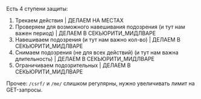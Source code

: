 Есть 4 ступени защиты:

1. Трекаем действия | ДЕЛАЕМ НА МЕСТАХ
2. Проверяем для возможного навешивания подозрения (и тут нам важен период) | ДЕЛАЕМ В СЕКЬЮРИТИ_МИДЛВАРЕ
3. Навешиваем подозрения (и тут нам важно кол-во) | ДЕЛАЕМ В СЕКЬЮРИТИ_МИДЛВАРЕ
4. Снимаем подозрения (не для всех действий) (и тут нам важна длительность) | ДЕЛАЕМ В СЕКЬЮРИТИ_МИДЛВАРЕ
5. Ограничиваем подозрительных | ДЕЛАЕМ В СЕКЬЮРИТИ_МИДЛВАРЕ

Прочее:
`/csrf/` и `/me/` слишком регулярны, нужно увеличивать лимит на GET-запросы.